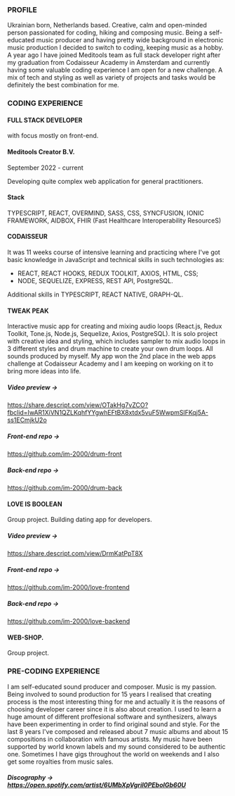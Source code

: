 ### PROFILE
Ukrainian born, Netherlands based. Creative, calm and open-minded person passionated for coding, hiking and composing music. Being a self-educated music producer and having pretty wide background in electronic music production I decided to switch to coding, keeping music as a hobby.
A year ago I have joined Meditools team as full stack developer right after my graduation from Codaisseur Academy in Amsterdam and currently having some valuable coding experience I am open for a new challenge. A mix of tech and styling as well as variety of projects and tasks would be definitely the best combination for me.

### CODING EXPERIENCE

#### FULL STACK DEVELOPER 
with focus mostly on front-end.
#### Meditools Creator B.V.

September 2022 - current

Developing quite complex web application for general practitioners.

#### Stack

TYPESCRIPT, REACT, OVERMIND, SASS, CSS, SYNCFUSION, IONIC FRAMEWORK, AIDBOX, FHIR (Fast Healthcare Interoperability ResourceS)

#### CODAISSEUR
It was 11 weeks course of intensive learning and practicing where I've got basic knowledge in JavaScript and technical skills in such 
technologies as:

- REACT, REACT HOOKS, REDUX TOOLKIT, AXIOS, HTML, CSS;
- NODE, SEQUELIZE, EXPRESS, REST API, PostgreSQL.

Additional skills in TYPESCRIPT, REACT NATIVE, GRAPH-QL.

#### TWEAK PEAK
Interactive music app for creating and mixing audio loops (React.js, Redux Toolkit, Tone.js, Node.js, Sequelize, Axios, PostgreSQL). It is solo project with creative idea and styling, which includes sampler to mix audio loops in 3 different styles and drum machine to create your own drum loops. All sounds produced by myself. My app won the 2nd place in the web apps challenge at Codaisseur Academy and I am keeping on working on it to bring more ideas into life.

##### Video preview -> 
https://share.descript.com/view/OTakHg7vZCO?fbclid=IwAR1XiVN1QZLKqhfYYgwhEFtBX8xtdx5vuF5WwpmSlFKqj5A-ss1ECmjkU2o
##### Front-end repo ->
https://github.com/im-2000/drum-front
##### Back-end repo ->
https://github.com/im-2000/drum-back

#### LOVE IS BOOLEAN
Group project. Building dating app for developers.
##### Video preview -> 
https://share.descript.com/view/DrmKatPpT8X
##### Front-end repo ->
https://github.com/im-2000/love-frontend
##### Back-end repo ->
https://github.com/im-2000/love-backend

#### WEB-SHOP.
Group project.

### PRE-CODING EXPERIENCE
I am self-educated sound producer and composer. Music is my passion. Being involved to sound production for 15 years I realised that creating process is the most interesting thing for me and actually it is the reasons of choosing developer career since it is also about creation. I used to learn a huge amount of different proffesional software and synthesizers, always have been experimenting in order to find original sound and style. For the last 8 years I've composed and released about 7 music albums and about 15 compositions in collaboration with famous artists. My music have been supported by world known labels and my sound considered to be authentic one. Sometimes I have gigs throughout the world on weekends and I also get some royalties from music sales. 
##### Discography -> https://open.spotify.com/artist/6UMbXpVgril0PEbolGb60U



